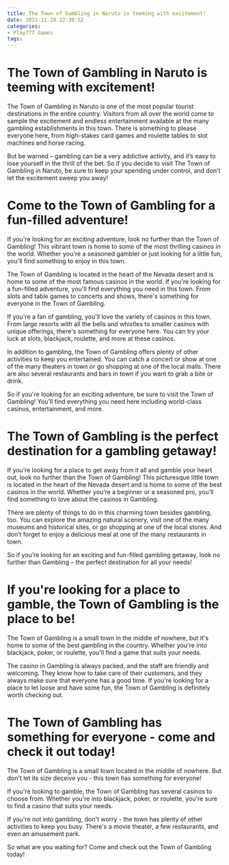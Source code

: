 ```yaml
---
title: The Town of Gambling in Naruto is teeming with excitement!
date: 2022-11-28 22:38:52
categories:
- Play777 Games
tags:
---
```



#  The Town of Gambling in Naruto is teeming with excitement!

The Town of Gambling in Naruto is one of the most popular tourist destinations in the entire country. Visitors from all over the world come to sample the excitement and endless entertainment available at the many gambling establishments in this town. There is something to please everyone here, from high-stakes card games and roulette tables to slot machines and horse racing.

But be warned – gambling can be a very addictive activity, and it’s easy to lose yourself in the thrill of the bet. So if you decide to visit The Town of Gambling in Naruto, be sure to keep your spending under control, and don’t let the excitement sweep you away!

#  Come to the Town of Gambling for a fun-filled adventure!

If you're looking for an exciting adventure, look no further than the Town of Gambling! This vibrant town is home to some of the most thrilling casinos in the world. Whether you're a seasoned gambler or just looking for a little fun, you'll find something to enjoy in this town.

The Town of Gambling is located in the heart of the Nevada desert and is home to some of the most famous casinos in the world. If you're looking for a fun-filled adventure, you'll find everything you need in this town. From slots and table games to concerts and shows, there's something for everyone in the Town of Gambling.

If you're a fan of gambling, you'll love the variety of casinos in this town. From large resorts with all the bells and whistles to smaller casinos with unique offerings, there's something for everyone here. You can try your luck at slots, blackjack, roulette, and more at these casinos.

In addition to gambling, the Town of Gambling offers plenty of other activities to keep you entertained. You can catch a concert or show at one of the many theaters in town or go shopping at one of the local malls. There are also several restaurants and bars in town if you want to grab a bite or drink.

So if you're looking for an exciting adventure, be sure to visit the Town of Gambling! You'll find everything you need here including world-class casinos, entertainment, and more.

#  The Town of Gambling is the perfect destination for a gambling getaway!

If you’re looking for a place to get away from it all and gamble your heart out, look no further than the Town of Gambling! This picturesque little town is located in the heart of the Nevada desert and is home to some of the best casinos in the world. Whether you’re a beginner or a seasoned pro, you’ll find something to love about the casinos in Gambling.

There are plenty of things to do in this charming town besides gambling, too. You can explore the amazing natural scenery, visit one of the many museums and historical sites, or go shopping at one of the local stores. And don’t forget to enjoy a delicious meal at one of the many restaurants in town.

So if you’re looking for an exciting and fun-filled gambling getaway, look no further than Gambling – the perfect destination for all your needs!

#  If you're looking for a place to gamble, the Town of Gambling is the place to be!

The Town of Gambling is a small town in the middle of nowhere, but it's home to some of the best gambling in the country. Whether you're into blackjack, poker, or roulette, you'll find a game that suits your needs.

The casino in Gambling is always packed, and the staff are friendly and welcoming. They know how to take care of their customers, and they always make sure that everyone has a good time. If you're looking for a place to let loose and have some fun, the Town of Gambling is definitely worth checking out.

#  The Town of Gambling has something for everyone - come and check it out today!

The Town of Gambling is a small town located in the middle of nowhere. But don't let its size deceive you - this town has something for everyone!

If you're looking to gamble, the Town of Gambling has several casinos to choose from. Whether you're into blackjack, poker, or roulette, you're sure to find a casino that suits your needs.

If you're not into gambling, don't worry - the town has plenty of other activities to keep you busy. There's a movie theater, a few restaurants, and even an amusement park.

So what are you waiting for? Come and check out the Town of Gambling today!